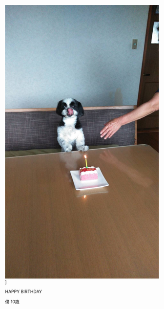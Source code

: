 <html>
  <head>
    <meta charset="utf-8">
    <link rel="stylesheet" href="stylesheet.css">
    <title>sora</title>
  </head>
  <body>
    <div class="main-pic">
        <img src="IMG_2917.JPG" alt="SORA">]
        <div class="ppp">
          <p class="p1">HAPPY BIRTHDAY</p>
          <p class="p2">僕 10歳</p>
        </div>
    </div>
  </body>
</html>
